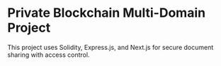 # Private Blockchain Multi-Domain Project

This project uses Solidity, Express.js, and Next.js for secure document sharing with access control.